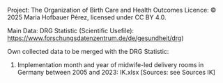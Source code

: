 Project: The Organization of Birth Care and Health Outcomes
Licence: © 2025 Maria Hofbauer Pérez, licensed under CC BY 4.0.

Main Data: DRG Statistic (Scientific Usefile): https://www.forschungsdatenzentrum.de/de/gesundheit/drg)

Own collected data to be merged with the DRG Statistic:
1. Implementation month and year of midwife-led delivery rooms in Germany between 2005 and 2023: IK.xlsx [Sources: see Sources IK]
